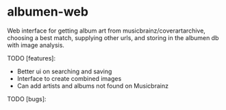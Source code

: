 albumen-web
===========

Web interface for getting album art from musicbrainz/coverartarchive, choosing a best match, supplying other urls, and storing in the albumen db with image analysis.

TODO [features]:
- Better ui on searching and saving
- Interface to create combined images
- Can add artists and albums not found on Musicbrainz

TODO [bugs]:
